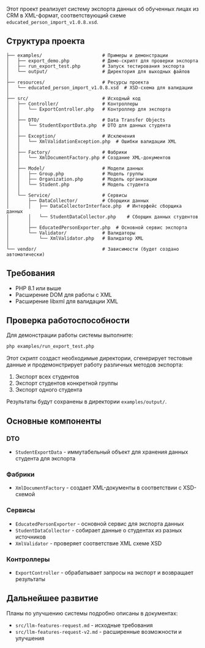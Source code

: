 
Этот проект реализует систему экспорта данных об обученных лицах из CRM в XML-формат, соответствующий схеме `educated_person_import_v1.0.8.xsd`.

## Структура проекта

```
├── examples/                      # Примеры и демонстрации
│   ├── export_demo.php            # Демо-скрипт для проверки экспорта
│   ├── run_export_test.php        # Запуск тестирования экспорта
│   └── output/                    # Директория для выходных файлов
│
├── resources/                     # Ресурсы проекта
│   └── educated_person_import_v1.0.8.xsd  # XSD-схема для валидации
│
├── src/                           # Исходный код
│   ├── Controller/                # Контроллеры
│   │   └── ExportController.php   # Контроллер для экспорта
│   │
│   ├── DTO/                       # Data Transfer Objects
│   │   └── StudentExportData.php  # DTO для данных студента
│   │
│   ├── Exception/                 # Исключения
│   │   └── XmlValidationException.php  # Ошибки валидации XML
│   │
│   ├── Factory/                   # Фабрики
│   │   └── XmlDocumentFactory.php # Создание XML-документов
│   │
│   ├── Model/                     # Модели данных
│   │   ├── Group.php              # Модель группы
│   │   ├── Organization.php       # Модель организации
│   │   └── Student.php            # Модель студента
│   │
│   └── Service/                   # Сервисы
│       ├── DataCollector/         # Сборщики данных
│       │   ├── DataCollectorInterface.php  # Интерфейс сборщика данных
│       │   └── StudentDataCollector.php    # Сборщик данных студентов
│       │
│       ├── EducatedPersonExporter.php  # Основной сервис экспорта
│       └── Validator/             # Валидаторы
│           └── XmlValidator.php   # Валидатор XML
│
└── vendor/                        # Зависимости (будет создано автоматически)
```

## Требования

- PHP 8.1 или выше
- Расширение DOM для работы с XML
- Расширение libxml для валидации XML

## Проверка работоспособности

Для демонстрации работы системы выполните:

```bash
php examples/run_export_test.php
```

Этот скрипт создаст необходимые директории, сгенерирует тестовые данные и продемонстрирует работу различных методов экспорта:
1. Экспорт всех студентов
2. Экспорт студентов конкретной группы
3. Экспорт одного студента

Результаты будут сохранены в директории `examples/output/`.

## Основные компоненты

### DTO
- `StudentExportData` - иммутабельный объект для хранения данных студента для экспорта

### Фабрики
- `XmlDocumentFactory` - создает XML-документы в соответствии с XSD-схемой

### Сервисы
- `EducatedPersonExporter` - основной сервис для экспорта данных
- `StudentDataCollector` - собирает данные о студентах из разных источников
- `XmlValidator` - проверяет соответствие XML схеме XSD

### Контроллеры
- `ExportController` - обрабатывает запросы на экспорт и возвращает результаты

## Дальнейшее развитие

Планы по улучшению системы подробно описаны в документах:
- `src/llm-features-request.md` - исходные требования
- `src/llm-features-request-v2.md` - расширенные возможности и улучшения
